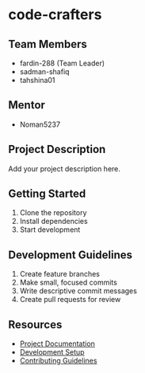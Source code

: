 # code-crafters

## Team Members
- fardin-288 (Team Leader)
- sadman-shafiq 
- tahshina01

## Mentor
- Noman5237

## Project Description
Add your project description here.

## Getting Started
1. Clone the repository
2. Install dependencies
3. Start development

## Development Guidelines
1. Create feature branches
2. Make small, focused commits
3. Write descriptive commit messages
4. Create pull requests for review

## Resources
- [Project Documentation](docs/)
- [Development Setup](docs/setup.md)
- [Contributing Guidelines](CONTRIBUTING.md)
